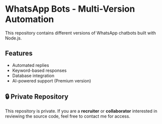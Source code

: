# WhatsApp Bots - Multi-Version Automation

This repository contains different versions of WhatsApp chatbots built with Node.js.

## Features
- Automated replies
- Keyword-based responses
- Database integration
- AI-powered support (Premium version)

## 🔒 Private Repository
This repository is private. If you are a **recruiter** or **collaborator** interested in reviewing the source code, feel free to contact me for access.
